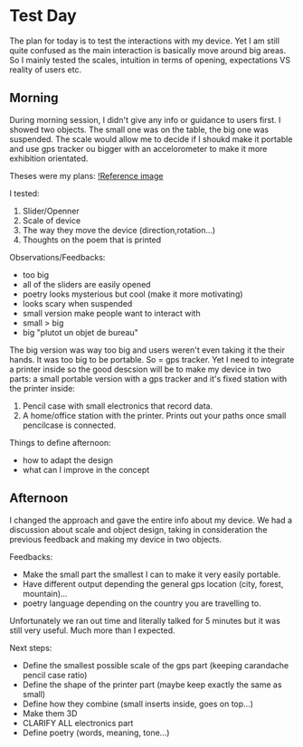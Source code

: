 # Test Day

The plan for today is to test the interactions with my device. Yet I am still quite confused as the main interaction is basically move around big areas. So I mainly tested the scales, intuition in terms of opening, expectations VS reality of users etc.

## Morning

During morning session, I didn't give any info or guidance to users first.
I showed two objects. The small one was on the table, the big one was suspended. The scale would allow me to decide if I shoukd make it portable and use gps tracker ou bigger with an accelorometer to make it more exhibition orientated.

Theses were my plans:
[!Reference image](/process/prototyping/2023-12-14/20231214_TestDay.pdf)

I tested:

1. Slider/Openner
2. Scale of device
3. The way they move the device (direction,rotation...)
4. Thoughts on the poem that is printed

Observations/Feedbacks:

- too big
- all of the sliders are easily opened
- poetry looks mysterious but cool (make it more motivating)
- looks scary when suspended
- small version make people want to interact with
- small > big
- big "plutot un objet de bureau"

The big version was way too big and users weren't even taking it the their hands. It was too big to be portable. So = gps tracker. Yet I need to integrate a printer inside so the good descsion will be to make my device in two parts: a small portable version with a gps tracker and it's fixed station with the printer inside:

1. Pencil case with small electronics that record data.
2. A home/office station with the printer. Prints out your paths once small pencilcase is connected.

Things to define afternoon:

- how to adapt the design
- what can I improve in the concept

## Afternoon

I changed the approach and gave the entire info about my device. We had a discussion about scale and object design, taking in consideration the previous feedback and making my device in two objects.

Feedbacks:

- Make the small part the smallest I can to make it very easily portable.
- Have different output depending the general gps location (city, forest, mountain)...
- poetry language depending on the country you are travelling to.

Unfortunately we ran out time and literally talked for 5 minutes but it was still very useful. Much more than I expected.

Next steps:

- Define the smallest possible scale of the gps part (keeping carandache pencil case ratio)
- Define the shape of the printer part (maybe keep exactly the same as small)
- Define how they combine (small inserts inside, goes on top...)
- Make them 3D
- CLARIFY ALL electronics part
- Define poetry (words, meaning, tone...)